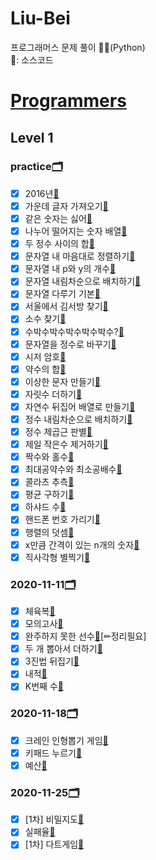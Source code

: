 # Liu-Bei

프로그래머스 문제 풀이 👩‍💻(Python)  
📌: 소스코드

# [Programmers](https://programmers.co.kr/learn/challenges)

## Level 1

### practice[🗂](https://github.com/Oath-of-the-Peach-Garden/Liu-Bei/blob/main/level1/practice)

- [x] 2016년[📌](https://github.com/Oath-of-the-Peach-Garden/Liu-Bei/blob/main/level1/practice/2016.py)
- [x] 가운데 글자 가져오기[📌](https://github.com/Oath-of-the-Peach-Garden/Liu-Bei/blob/main/level1/practice/get_the_middle_char.py)
- [x] 같은 숫자는 싫어[📌](https://github.com/Oath-of-the-Peach-Garden/Liu-Bei/blob/main/level1/practice/del_dupl_num.py)
- [x] 나누어 떨어지는 숫자 배열[📌](https://github.com/Oath-of-the-Peach-Garden/Liu-Bei/blob/main/level1/practice/array_of_dividing_numbers.py)
- [x] 두 정수 사이의 합[📌](https://github.com/Oath-of-the-Peach-Garden/Liu-Bei/blob/main/level1/practice/sum_between_two_integers.py)
- [x] 문자열 내 마음대로 정렬하기[📌](https://github.com/Oath-of-the-Peach-Garden/Liu-Bei/blob/main/level1/practice/sorting_strings.py)
- [x] 문자열 내 p와 y의 개수[📌](https://github.com/Oath-of-the-Peach-Garden/Liu-Bei/blob/main/level1/practice/number_of_p_and_y_in_string.py)
- [x] 문자열 내림차순으로 배치하기[📌](https://github.com/Oath-of-the-Peach-Garden/Liu-Bei/blob/main/level1/practice/placing_strings_in_descending_order.py)
- [x] 문자열 다루기 기본[📌](https://github.com/Oath-of-the-Peach-Garden/Liu-Bei/blob/main/level1/practice/string_andling_basics.py)
- [x] 서울에서 김서방 찾기[📌](https://github.com/Oath-of-the-Peach-Garden/Liu-Bei/blob/main/level1/practice/find_kim_in_seoul.py)
- [x] 소수 찾기[📌](https://github.com/Oath-of-the-Peach-Garden/Liu-Bei/blob/main/level1/practice/find_prime_numbers.py)
- [x] 수박수박수박수박수박수?[📌](https://github.com/Oath-of-the-Peach-Garden/Liu-Bei/blob/main/level1/practice/subaksubaksu.py)
- [x] 문자열을 정수로 바꾸기[📌](https://github.com/Oath-of-the-Peach-Garden/Liu-Bei/blob/main/level1/practice/convert_string_to_integer.py)
- [x] 시저 암호[📌](https://github.com/Oath-of-the-Peach-Garden/Liu-Bei/blob/main/level1/practice/caesar.py)
- [x] 약수의 합[📌](https://github.com/Oath-of-the-Peach-Garden/Liu-Bei/blob/main/level1/practice/sum_of_factors.py)
- [x] 이상한 문자 만들기[📌](https://github.com/Oath-of-the-Peach-Garden/Liu-Bei/blob/main/level1/practice/create_weird_chars.py)
- [x] 자릿수 더하기[📌](https://github.com/Oath-of-the-Peach-Garden/Liu-Bei/blob/main/level1/practice/add_digits.py)
- [x] 자연수 뒤집어 배열로 만들기[📌](https://github.com/Oath-of-the-Peach-Garden/Liu-Bei/blob/main/level1/practice/turning_over_a_whole_number_into_an_array.py)
- [x] 정수 내림차순으로 배치하기[📌](https://github.com/Oath-of-the-Peach-Garden/Liu-Bei/blob/main/level1/practice/sort_desc.py)
- [x] 정수 제곱근 판별[📌](https://github.com/Oath-of-the-Peach-Garden/Liu-Bei/blob/main/level1/practice/chk_sqrt.py)
- [x] 제일 작은수 제거하기[📌](https://github.com/Oath-of-the-Peach-Garden/Liu-Bei/blob/main/level1/practice/del_smallest.py)
- [x] 짝수와 홀수[📌](https://github.com/Oath-of-the-Peach-Garden/Liu-Bei/blob/main/level1/practice/even_odd.py)
- [x] 최대공약수와 최소공배수[📌](https://github.com/Oath-of-the-Peach-Garden/Liu-Bei/blob/main/level1/practice/gcd_lcm.py)
- [x] 콜라츠 추측[📌](https://github.com/Oath-of-the-Peach-Garden/Liu-Bei/blob/main/level1/practice/collatz.py)
- [x] 평균 구하기[📌](https://github.com/Oath-of-the-Peach-Garden/Liu-Bei/blob/main/level1/practice/aver.py)
- [x] 하샤드 수[📌](https://github.com/Oath-of-the-Peach-Garden/Liu-Bei/blob/main/level1/practice/hashad.py)
- [x] 핸드폰 번호 가리기[📌](https://github.com/Oath-of-the-Peach-Garden/Liu-Bei/blob/main/level1/practice/hidding_phone_num.py)
- [x] 행렬의 덧셈[📌](https://github.com/Oath-of-the-Peach-Garden/Liu-Bei/blob/main/level1/practice/sum_list.py)
- [x] x만큼 간격이 있는 n개의 숫자[📌](https://github.com/Oath-of-the-Peach-Garden/Liu-Bei/blob/main/level1/practice/interval_num.py)
- [x] 직사각형 별찍기[📌](https://github.com/Oath-of-the-Peach-Garden/Liu-Bei/blob/main/level1/practice/rectangle.py)

### 2020-11-11[🗂](https://github.com/Oath-of-the-Peach-Garden/Liu-Bei/blob/main/level1/2020-11-11)

- [x] 체육복[📌](https://github.com/Oath-of-the-Peach-Garden/Liu-Bei/blob/main/level1/2020-11-11/training_clothes.py)
- [x] 모의고사[📌](https://github.com/Oath-of-the-Peach-Garden/Liu-Bei/blob/main/level1/2020-11-11/pratice_test.py)
- [x] 완주하지 못한 선수[📌](https://github.com/Oath-of-the-Peach-Garden/Liu-Bei/blob/main/level1/2020-11-11/a_player_who_could_not_finish.py)[✏정리필요]
- [x] 두 개 뽑아서 더하기[📌](https://github.com/Oath-of-the-Peach-Garden/Liu-Bei/blob/main/level1/2020-11-11/pick_and_add.py)
- [x] 3진법 뒤집기[📌](https://github.com/Oath-of-the-Peach-Garden/Liu-Bei/blob/main/level1/2020-11-11/ternary_system.py)
- [x] 내적[📌](https://github.com/Oath-of-the-Peach-Garden/Liu-Bei/blob/main/level1/2020-11-11/dot_product.py)
- [x] K번째 수[📌](https://github.com/Oath-of-the-Peach-Garden/Liu-Bei/blob/main/level1/2020-11-11/kth_number.py)

### 2020-11-18[🗂](https://github.com/Oath-of-the-Peach-Garden/Liu-Bei/blob/main/level1/2020-11-18)

- [x] 크레인 인형뽑기 게임[📌](https://github.com/Oath-of-the-Peach-Garden/Liu-Bei/blob/main/level1/2020-11-18/crain_doll.py)
- [x] 키패드 누르기[📌](https://github.com/Oath-of-the-Peach-Garden/Liu-Bei/blob/main/level1/2020-11-18/keypad.py)
- [x] 예산[📌](https://github.com/Oath-of-the-Peach-Garden/Liu-Bei/blob/main/level1/2020-11-18/budget.py)

### 2020-11-25[🗂](https://github.com/Oath-of-the-Peach-Garden/Liu-Bei/blob/main/level1/2020-11-25)

- [x] [1차] 비밀지도[📌](https://github.com/Oath-of-the-Peach-Garden/Liu-Bei/blob/main/level1/2020-11-25/secret_map.py)
- [x] 실패율[📌](https://github.com/Oath-of-the-Peach-Garden/Liu-Bei/blob/main/level1/2020-11-25/failure_rate.py)
- [x] [1차] 다트게임[📌](https://github.com/Oath-of-the-Peach-Garden/Liu-Bei/blob/main/level1/2020-11-25/dart_game.py)
